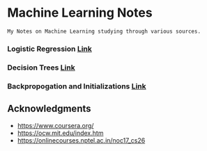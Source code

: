 # Machine Learning Notes

```
My Notes on Machine Learning studying through various sources.
```
### Logistic Regression [Link](https://docs.google.com/document/d/e/2PACX-1vTmmpP_tr2_11J0_wS64bcpl4w4Ey6VaJgBaZAOWYqKq2JGexMdirqoZf56BvfqgO5uYXXaqku8pecB/pub)

### Decision Trees [Link](https://docs.google.com/document/d/e/2PACX-1vTBOla5TwuUQbA6ZhrQi29f361Vl8-kUz_F9rA2jsl1DzAs_xoV5duoauUOovF2EoloVAtglku7wFib/pub)

### Backpropogation and Initializations [Link](https://docs.google.com/document/d/e/2PACX-1vQ8kpJtcMpsr0ePhB78OngfjI14TMSvUJJ1m_RtmgLRNqUsWlURXZoQNtYg2TrkOlNMmxS9HNE9e1WB/pub)

## Acknowledgments

* https://www.coursera.org/
* https://ocw.mit.edu/index.htm
* https://onlinecourses.nptel.ac.in/noc17_cs26
